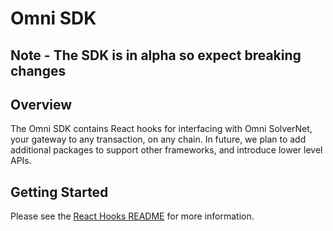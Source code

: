 # Omni SDK

## Note - The SDK is in alpha so expect breaking changes

## Overview

The Omni SDK contains React hooks for interfacing with Omni SolverNet, your gateway to any transaction, on any chain. In future, we plan to add additional packages to support other frameworks, and introduce lower level APIs. 

## Getting Started

Please see the [React Hooks README](./packages/react/README.md) for more information.
